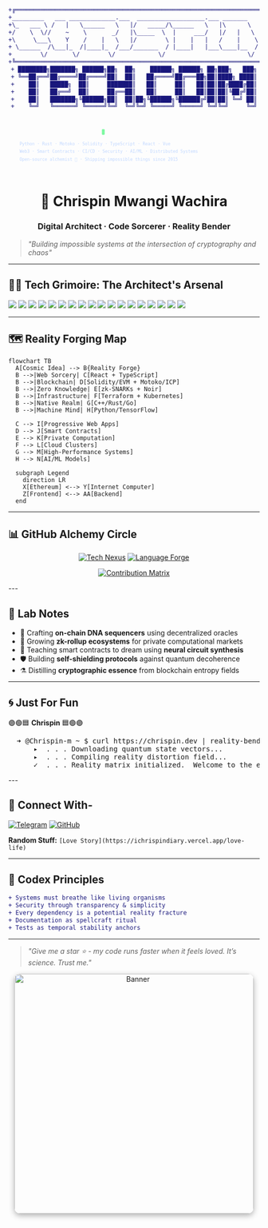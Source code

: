 <div align="center">
  
```diff
+╔═════════════════════════════════════════════════════════════════════╗
+_________   ___ _____________.___  ___________________.___ _______    ║
+\_   ___ \ /   |   \______   \   |/   _____/\______   \   |\      \   ║
+/    \  \//    ~    \       _/   |\_____  \  |     ___/   |/   |   \  ║
+\     \___\    Y    /    |   \   |/        \ |    |   |   /    |    \ ║
+ \______  /\___|_  /|____|_  /___/_______  / |____|   |___\____|__  / ║
+        \/       \/        \/            \/                       \/  ║
+╚═════════════════════════════════════════════════════════════════════╝
+ ████████╗███████╗ ██████╗██╗  ██╗    ██████╗ ██████╗ ██╗███╗   ███╗
+ ╚══██╔══╝██╔════╝██╔════╝██║  ██║   ██╔════╝██╔═══██╗██║████╗ ████║
+    ██║   █████╗  ██║     ███████║   ██║     ██║   ██║██║██╔████╔██║
+    ██║   ██╔══╝  ██║     ██╔══██║   ██║     ██║   ██║██║██║╚██╔╝██║
+    ██║   ███████╗╚██████╗██║  ██║██╗╚██████╗╚██████╔╝██║██║ ╚═╝ ██║
+    ╚═╝   ╚══════╝ ╚═════╝╚═╝  ╚═╝╚═╝ ╚═════╝ ╚═════╝ ╚═╝╚═╝     ╚═╝
```
</div>  
<svg xmlns="http://www.w3.org/2000/svg" width="720" height="160" viewBox="0 0 720 160" role="img" aria-label="Cosmic terminal banner">
  <!-- Terminal header -->
  <text x="32" y="48" font-family="'SF Mono','Fira Code',monospace" 
        font-weight="700" font-size="18" fill="url(#textGrad)">
    ➜ @chrispin-m ~
  </text>
  
  <!-- Pulsing cursor -->
  <rect x="268" y="34" width="8" height="16" rx="2" fill="#7ef9a2"/>
  
  <!-- Tech stack -->
  <text x="32" y="80" font-family="'Fira Code',monospace" font-size="12" fill="#c0d7ff">
    Python · Rust · Motoko · Solidity · TypeScript · React · Vue
  </text>
  <text x="32" y="102" font-family="'Fira Code',monospace" font-size="12" fill="#c0d7ff">
    Web3 · Smart Contracts · CI/CD · Security · AI/ML · Distributed Systems
  </text>
  <text x="32" y="124" font-family="'Fira Code',monospace" font-size="12" fill="#c0d7ff">
    Open-source alchemist 🔮 · Shipping impossible things since 2015
  </text>
  
  <!-- Etherial glow line -->
  <rect width="100%" height="4" fill="url(#textGrad)" opacity="0.1"/>
</svg>

<h1 align="center">🌌 Chrispin Mwangi Wachira</h1>
<h3 align="center">Digital Architect · Code Sorcerer · Reality Bender</h3>

> *"Building impossible systems at the intersection of cryptography and chaos"*

---
## 🧙‍♂️ Tech Grimoire: The Architect's Arsenal

![](https://img.shields.io/badge/Python-3670A0?style=for-the-badge&logo=python&logoColor=ffdd54)
![](https://img.shields.io/badge/TypeScript-3178C6?style=for-the-badge&logo=typescript&logoColor=white)
![](https://img.shields.io/badge/JavaScript-F7DF1E?style=for-the-badge&logo=javascript&logoColor=black)
![](https://img.shields.io/badge/C%2B%2B-00599C?style=for-the-badge&logo=c%2B%2B&logoColor=white)
![](https://img.shields.io/badge/C-A8B9CC?style=for-the-badge&logo=c&logoColor=black)
![](https://img.shields.io/badge/C%23-512BD4?style=for-the-badge&logo=c-sharp&logoColor=white)
![](https://img.shields.io/badge/Rust-000000?style=for-the-badge&logo=rust&logoColor=white)
![](https://img.shields.io/badge/Go-00ADD8?style=for-the-badge&logo=go&logoColor=white)
![](https://img.shields.io/badge/Solidity-363636?style=for-the-badge&logo=solidity&logoColor=white)
![](https://img.shields.io/badge/Motoko-7E57C2?style=for-the-badge&logo=internet-computer&logoColor=white)
![](https://img.shields.io/badge/React-61DAFB?style=for-the-badge&logo=react&logoColor=black)
![](https://img.shields.io/badge/Node.js-339933?style=for-the-badge&logo=nodedotjs&logoColor=white)
![](https://img.shields.io/badge/Kubernetes-326CE5?style=for-the-badge&logo=kubernetes&logoColor=white)
![](https://img.shields.io/badge/AWS-232F3E?style=for-the-badge&logo=amazon-aws&logoColor=white)
![](https://img.shields.io/badge/Terraform-7B42BC?style=for-the-badge&logo=terraform&logoColor=white)
![](https://img.shields.io/badge/GraphQL-E10098?style=for-the-badge&logo=graphql&logoColor=white)
![](https://img.shields.io/badge/Web3-F16822?style=for-the-badge&logo=web3.js&logoColor=white)
![](https://img.shields.io/badge/Arduino-00979D?style=for-the-badge&logo=arduino&logoColor=white)

---

## 🗺️ Reality Forging Map

```mermaid
flowchart TB
  A[Cosmic Idea] --> B{Reality Forge}
  B -->|Web Sorcery| C[React + TypeScript]
  B -->|Blockchain| D[Solidity/EVM + Motoko/ICP]
  B -->|Zero Knowledge| E[zk-SNARKs + Noir]
  B -->|Infrastructure| F[Terraform + Kubernetes]
  B -->|Native Realm| G[C++/Rust/Go]
  B -->|Machine Mind| H[Python/TensorFlow]
  
  C --> I[Progressive Web Apps]
  D --> J[Smart Contracts]
  E --> K[Private Computation]
  F --> L[Cloud Clusters]
  G --> M[High-Performance Systems]
  H --> N[AI/ML Models]
  
  subgraph Legend
    direction LR
    X[Ethereum] <--> Y[Internet Computer]
    Z[Frontend] <--> AA[Backend]
  end
```

---

## 📊 GitHub Alchemy Circle

<!-- Dynamic stats with interactive elements -->
<div align="center">

[![Tech Nexus](https://github-readme-stats.vercel.app/api?username=Chrispin-m&show_icons=true&theme=nightowl&count_private=true&bg_color=0d1117&border_color=7e57c2&title_color=7ef9a2&icon_color=7ad8ff&include_all_commits=true)](https://github.com/Chrispin-m)
[![Language Forge](https://github-readme-stats.vercel.app/api/top-langs/?username=Chrispin-m&layout=compact&theme=nightowl&bg_color=0d1117&border_color=7e57c2&title_color=7ef9a2&hide_border=true&langs_count=8)](https://github.com/Chrispin-m)

[![Contribution Matrix](https://streak-stats.demolab.com?user=Chrispin-m&theme=nightowl&background=0D1117&border=7E57C2&stroke=7AD8FF&ring=7EF9A2&fire=7EF9A2&currStreakNum=7AD8FF&sideNums=7AD8FF&sideLabels=7EF9A2&dates=95989A)](https://git.io/streak-stats)
</div>
---

## 🧪 Lab Notes

- 🔭 Crafting **on-chain DNA sequencers** using decentralized oracles
- 🌱 Growing **zk-rollup ecosystems** for private computational markets
- 🧠 Teaching smart contracts to dream using **neural circuit synthesis**
- 🛡️ Building **self-shielding protocols** against quantum decoherence
- ⚗️ Distilling **cryptographic essence** from blockchain entropy fields

---

## 🌀 Just For Fun

<p align="center">

🟣🟢🟦  <strong>Chrispin</strong>  🟦🟢🟣

<pre style="font-family:monospace">
  ➜ @Chrispin-m ~ $ curl https://chrispin.dev | reality-bend --ethereal
      ▸  . . . Downloading quantum state vectors...
      ▸  . . . Compiling reality distortion field...
      ✓  . . . Reality matrix initialized.  Welcome to the ether.
</pre>

</p>
---

## 🌌 Connect With-

[![Telegram](https://img.shields.io/badge/Telegram-2CA5E0?style=for-the-badge&logo=telegram&logoColor=white)](https://t.me/Cspiny)
[![GitHub](https://img.shields.io/badge/GitHub-100000?style=for-the-badge&logo=github&logoColor=white)](https://github.com/Chrispin-m)

**Random Stuff:** `[Love Story](https://ichrispindiary.vercel.app/love-life)`

---

## 🧬 Codex Principles

```diff
+ Systems must breathe like living organisms
+ Security through transparency & simplicity
+ Every dependency is a potential reality fracture
+ Documentation as spellcraft ritual
+ Tests as temporal stability anchors
```

---

> *"Give me a star ⭐ - my code runs faster when it feels loved. It’s science. Trust me."*

<p align="center">
  <img 
    alt="Banner" 
    src="https://github.com/Chrispin-m/ichrispindiary/blob/main/Register%20-%20Login.gif" 
    width="480" 
    style="border-radius:12px; box-shadow: 0 4px 12px rgba(0,0,0,0.3);" 
  />
</p>



